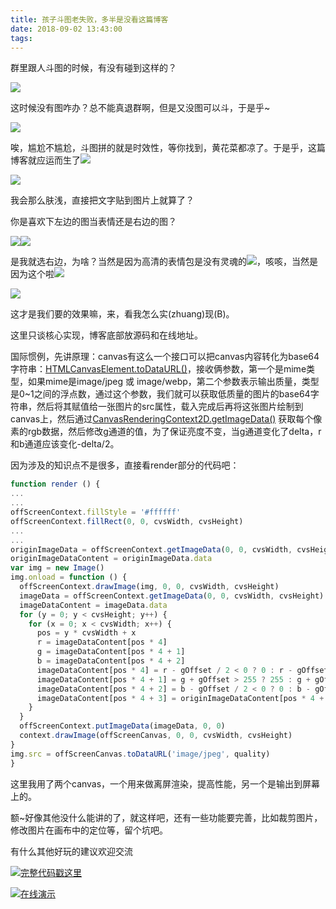 ```yaml
---
title: 孩子斗图老失败，多半是没看这篇博客
date: 2018-09-02 13:43:00
tags:
---
```


群里跟人斗图的时候，有没有碰到这样的？

![](/images/emoji_1.jpg)

这时候没有图咋办？总不能真退群啊，但是又没图可以斗，于是乎~

![](/images/emoji_2.jpg)

唉，尴尬不尴尬，斗图拼的就是时效性，等你找到，黄花菜都凉了。于是乎，这篇博客就应运而生了![](/images/emoji_3.jpg)

![](/images/emoji_4.jpg)

我会那么肤浅，直接把文字贴到图片上就算了？

你是喜欢下左边的图当表情还是右边的图？

![](/images/emoji_5.jpg)![](/images/emoji_6.jpg)

是我就选右边，为啥？当然是因为高清的表情包是没有灵魂的![](/images/emoji_7.jpg)，咳咳，当然是因为这个啦![](/images/emoji_8.jpg)
<!-- more -->
![](/images/emoji_9.jpg)

这才是我们要的效果嘛，来，看我怎么实(zhuang)现(B)。

这里只谈核心实现，博客底部放源码和在线地址。

国际惯例，先讲原理：canvas有这么一个接口可以把canvas内容转化为base64字符串：[HTMLCanvasElement.toDataURL()](https://developer.mozilla.org/zh-CN/docs/Web/API/HTMLCanvasElement/toDataURL)，接收俩参数，第一个是mime类型，如果mime是image/jpeg 或 image/webp，第二个参数表示输出质量，类型是0~1之间的浮点数，通过这个参数，我们就可以获取低质量的图片的base64字符串，然后将其赋值给一张图片的src属性，载入完成后再将这张图片绘制到canvas上，然后通过[CanvasRenderingContext2D.getImageData()](https://developer.mozilla.org/zh-CN/docs/Web/API/CanvasRenderingContext2D/getImageData) 获取每个像素的rgb数据，然后修改g通道的值，为了保证亮度不变，当g通道变化了delta，r和b通道应该变化-delta/2。

因为涉及的知识点不是很多，直接看render部分的代码吧：

```javascript
function render () {
...
...
offScreenContext.fillStyle = '#ffffff'
offScreenContext.fillRect(0, 0, cvsWidth, cvsHeight)
...
...
originImageData = offScreenContext.getImageData(0, 0, cvsWidth, cvsHeight)
originImageDataContent = originImageData.data
var img = new Image()
img.onload = function () {
  offScreenContext.drawImage(img, 0, 0, cvsWidth, cvsHeight)
  imageData = offScreenContext.getImageData(0, 0, cvsWidth, cvsHeight)
  imageDataContent = imageData.data
  for (y = 0; y < cvsHeight; y++) {
    for (x = 0; x < cvsWidth; x++) {
      pos = y * cvsWidth + x
      r = imageDataContent[pos * 4]
      g = imageDataContent[pos * 4 + 1]
      b = imageDataContent[pos * 4 + 2]
      imageDataContent[pos * 4] = r - gOffset / 2 < 0 ? 0 : r - gOffset / 2
      imageDataContent[pos * 4 + 1] = g + gOffset > 255 ? 255 : g + gOffset
      imageDataContent[pos * 4 + 2] = b - gOffset / 2 < 0 ? 0 : b - gOffset / 2
      imageDataContent[pos * 4 + 3] = originImageDataContent[pos * 4 + 3]
    }
  }
  offScreenContext.putImageData(imageData, 0, 0)
  context.drawImage(offScreenCanvas, 0, 0, cvsWidth, cvsHeight)
}
img.src = offScreenCanvas.toDataURL('image/jpeg', quality)
}
```

这里我用了两个canvas，一个用来做离屏渲染，提高性能，另一个是输出到屏幕上的。

额~好像其他没什么能讲的了，就这样吧，还有一些功能要完善，比如裁剪图片，修改图片在画布中的定位等，留个坑吧。

有什么其他好玩的建议欢迎交流

![](/images/hand.webp)[完整代码戳这里](https://gitee.com/kaysama/blog-source-host/tree/master/%E8%87%AA%E5%88%B6%E8%A1%A8%E6%83%85%E5%8C%85)

![](/images/hand.webp)[在线演示](http://kaysama.gitee.io/blog-source-host/%E8%87%AA%E5%88%B6%E8%A1%A8%E6%83%85%E5%8C%85/index.html)